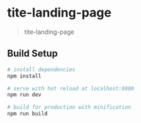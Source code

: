 # tite-landing-page

> tite-landing-page

## Build Setup

``` bash
# install dependencies
npm install

# serve with hot reload at localhost:8080
npm run dev

# build for production with minification
npm run build
```
